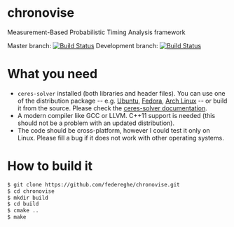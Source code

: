 # chronovise
Measurement-Based Probabilistic Timing Analysis framework

Master branch: [![Build Status](https://travis-ci.com/federeghe/chronovise.svg?token=GZRsPDxBM5ANCBVx8AuB&branch=master)](https://travis-ci.com/federeghe/chronovise)
Development branch: [![Build Status](https://travis-ci.com/federeghe/chronovise.svg?token=GZRsPDxBM5ANCBVx8AuB&branch=master-next)](https://travis-ci.com/federeghe/chronovise)

What you need
=============
* `ceres-solver` installed (both libraries and header files). You can use one of the distribution package -- e.g. [Ubuntu](https://packages.ubuntu.com/search?keywords=libceres-dev), [Fedora](https://admin.fedoraproject.org/pkgdb/package/rpms/ceres-solver/), [Arch Linux](https://aur.archlinux.org/packages/ceres-solver/) -- or build it from the source. Please check the [ceres-solver documentation](http://ceres-solver.org/installation.html).
* A modern compiler like GCC or LLVM. C++11 support is needed (this should not be a problem with an updated distribution).
* The code should be cross-platform, however I could test it only on Linux. Please fill a bug if it does not work with other operating systems.

How to build it
===============
```bash
$ git clone https://github.com/federeghe/chronovise.git
$ cd chronovise
$ mkdir build
$ cd build
$ cmake ..
$ make
```


